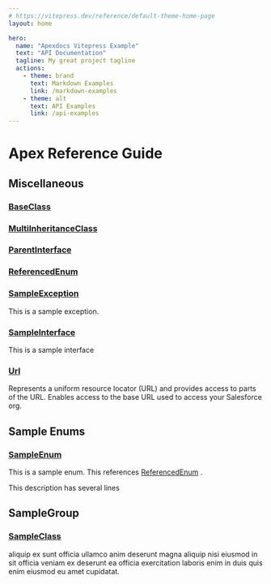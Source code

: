 ```yaml
---
# https://vitepress.dev/reference/default-theme-home-page
layout: home

hero:
  name: "Apexdocs Vitepress Example"
  text: "API Documentation"
  tagline: My great project tagline
  actions:
    - theme: brand
      text: Markdown Examples
      link: /markdown-examples
    - theme: alt
      text: API Examples
      link: /api-examples
---
```


# Apex Reference Guide

## Miscellaneous

### [BaseClass](BaseClass/page.md)

### [MultiInheritanceClass](MultiInheritanceClass/page.md)

### [ParentInterface](ParentInterface/page.md)

### [ReferencedEnum](ReferencedEnum/page.md)

### [SampleException](SampleException/page.md)

This is a sample exception.

### [SampleInterface](SampleInterface/page.md)

This is a sample interface

### [Url](Url/page.md)

Represents a uniform resource locator (URL) and provides access to parts of the URL. 
Enables access to the base URL used to access your Salesforce org.

## Sample Enums

### [SampleEnum](SampleEnum/page.md)

This is a sample enum. This references [ReferencedEnum](ReferencedEnum/page.md) . 
 
This description has several lines

## SampleGroup

### [SampleClass](SampleClass/page.md)

aliquip ex sunt officia ullamco anim deserunt magna aliquip nisi eiusmod in sit officia veniam ex 
deserunt ea officia exercitation laboris enim in duis quis enim eiusmod eu amet cupidatat.